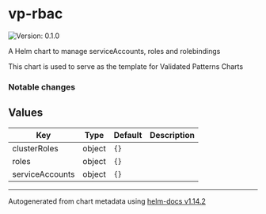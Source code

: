 # vp-rbac

![Version: 0.1.0](https://img.shields.io/badge/Version-0.1.0-informational?style=flat-square)

A Helm chart to manage serviceAccounts, roles and rolebindings

This chart is used to serve as the template for Validated Patterns Charts

### Notable changes

## Values

| Key | Type | Default | Description |
|-----|------|---------|-------------|
| clusterRoles | object | `{}` |  |
| roles | object | `{}` |  |
| serviceAccounts | object | `{}` |  |

----------------------------------------------
Autogenerated from chart metadata using [helm-docs v1.14.2](https://github.com/norwoodj/helm-docs/releases/v1.14.2)
